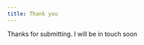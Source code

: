 ```yaml
---
title: Thank you
---
```


<p class="text-center p-20 text-base">
      Thanks for submitting. I will be in touch soon
</p>

